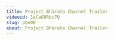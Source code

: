 ```yaml
---
title: Project Bhārata Channel Trailer
videoid: 1aCaG0Rbc7Q
slug: pbe00
about: Project Bhārata Channel Trailer
---
```


